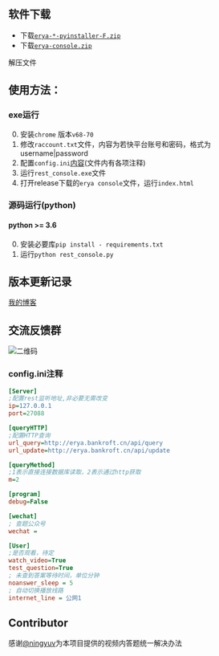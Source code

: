 ## 软件下载

- 下载[`erya-*-pyinstaller-F.zip`](https://github.com/bankroft/chaoxing-MOOC-beta/releases)
- 下载[`erya-console.zip`](https://github.com/bankroft/erya-console/archive/1.0.zip)

解压文件

## 使用方法：

### exe运行
0. 安装`chrome` 版本`v68-70`
0. 修改`raccount.txt`文件，内容为若快平台账号和密码，格式为username|password
1. 配置`config.ini`[内容](#config.ini注释)(文件内有各项注释)
2. 运行`rest_console.exe`文件
3. 打开release下载的`erya console`文件，运行`index.html`

### 源码运行(python)

#### python >= 3.6

0. 安装必要库`pip install - requirements.txt`
1. 运行`python rest_console.py`

## 版本更新记录

[我的博客](https://www.bankroft.cn/?p=37, "my blog")

## 交流反馈群

![二维码](https://i.loli.net/2018/10/08/5bbb1cb62dc66.png)

### config.ini注释

```ini
[Server]
;配置rest监听地址,非必要无需改变
ip=127.0.0.1
port=27088

[queryHTTP]
;配置HTTP查询
url_query=http://erya.bankroft.cn/api/query
url_update=http://erya.bankroft.cn/api/update

[queryMethod]
;1表示直接连接数据库读取，2表示通过http获取
m=2

[program]
debug=False

[wechat]
; 查题公众号
wechat = 

[User]
;是否观看，待定
watch_video=True
test_question=True
; 未查到答案等待时间，单位分钟
noanswer_sleep = 5
; 自动切换播放线路
internet_line = 公网1
```

## Contributor
感谢[@ningyuv](https://github.com/ningyuv '2018-10-5')为本项目提供的视频内答题统一解决办法